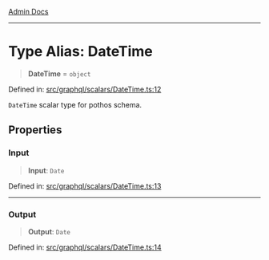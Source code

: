 [Admin Docs](/)

***

# Type Alias: DateTime

> **DateTime** = `object`

Defined in: [src/graphql/scalars/DateTime.ts:12](https://github.com/Sourya07/talawa-api/blob/61a1911602b2f0aac7635e08ae2918f4f768e8ff/src/graphql/scalars/DateTime.ts#L12)

`DateTime` scalar type for pothos schema.

## Properties

### Input

> **Input**: `Date`

Defined in: [src/graphql/scalars/DateTime.ts:13](https://github.com/Sourya07/talawa-api/blob/61a1911602b2f0aac7635e08ae2918f4f768e8ff/src/graphql/scalars/DateTime.ts#L13)

***

### Output

> **Output**: `Date`

Defined in: [src/graphql/scalars/DateTime.ts:14](https://github.com/Sourya07/talawa-api/blob/61a1911602b2f0aac7635e08ae2918f4f768e8ff/src/graphql/scalars/DateTime.ts#L14)
